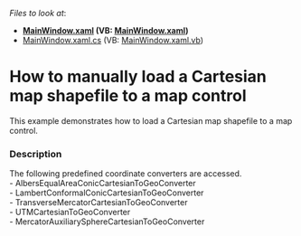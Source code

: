 <!-- default file list -->
*Files to look at*:

* **[MainWindow.xaml](./CS/BuildInCoordinateConverters/MainWindow.xaml) (VB: [MainWindow.xaml](./VB/BuildInCoordinateConverters/MainWindow.xaml))**
* [MainWindow.xaml.cs](./CS/BuildInCoordinateConverters/MainWindow.xaml.cs) (VB: [MainWindow.xaml.vb](./VB/BuildInCoordinateConverters/MainWindow.xaml.vb))
<!-- default file list end -->
# How to manually load a Cartesian map shapefile to a map control


This example demonstrates how to load a Cartesian map shapefile to a map control.


<h3>Description</h3>

The following predefined coordinate converters are accessed.<br />- AlbersEqualAreaConicCartesianToGeoConverter<br />- LambertConformalConicCartesianToGeoConverter<br />- TransverseMercatorCartesianToGeoConverter<br />- UTMCartesianToGeoConverter&nbsp;<br />- MercatorAuxiliarySphereCartesianToGeoConverter

<br/>


